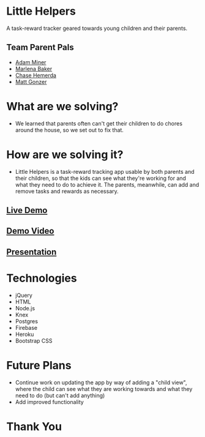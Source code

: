 # Little Helpers
A task-reward tracker geared towards young children and their parents.

## Team Parent Pals
* [Adam Miner](miner.adam1@hotmail.com)
* [Marlena Baker](baker.marlena@gmail.com)
* [Chase Hemerda](chasehemerda@gmail.com)
* [Matt Gonzer](matthewgonzer@gmail.com)

# What are we solving?
* We learned that parents often can't get their children to do chores around the house, so we set out to fix that.

# How are we solving it?
* Little Helpers is a task-reward tracking app usable by both parents and their children, so that the kids can see what they're working for and what they need to do to achieve it. The parents, meanwhile, can add and remove tasks and rewards as necessary.

## [Live Demo](https://little-helpers-b26e7.firebaseapp.com/)
## [Demo Video](https://youtu.be/WJQoF72l3bY)
## [Presentation](http://slides.com/marlenabaker/little-helpers)

# Technologies
* jQuery
* HTML
* Node.js
* Knex
* Postgres
* Firebase
* Heroku
* Bootstrap CSS

# Future Plans
* Continue work on updating the app by way of adding a "child view", where the child can see what they are working towards and what they need to do (but can't add anything)
* Add improved functionality

# Thank You

